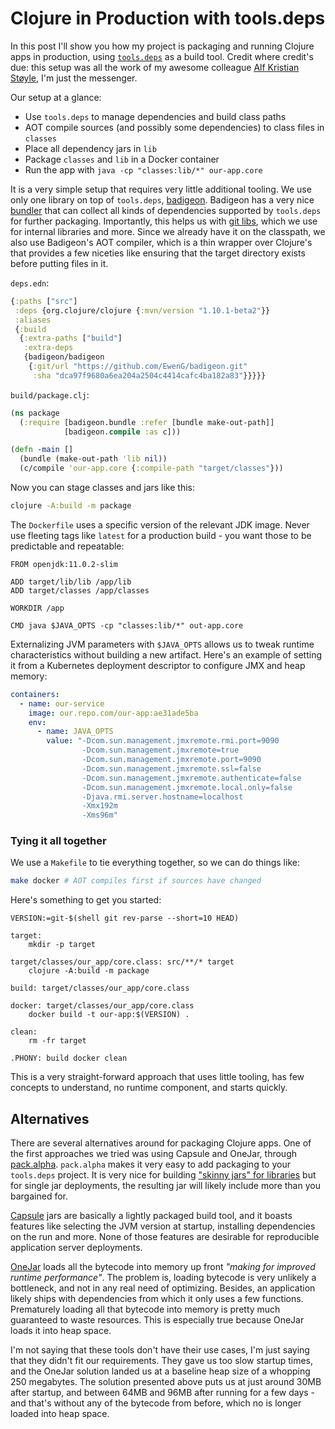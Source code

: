 # Clojure in Production with tools.deps

In this post I'll show you how my project is packaging and running Clojure apps
in production, using [`tools.deps`](https://github.com/clojure/tools.deps.alpha)
as a build tool. Credit where credit's due: this setup was all the work of my
awesome colleague [Alf Kristian Støyle](https://www.kodemaker.no/alf-kristian),
I'm just the messenger.

Our setup at a glance:

- Use `tools.deps` to manage dependencies and build class paths
- AOT compile sources (and possibly some dependencies) to class files in `classes`
- Place all dependency jars in `lib`
- Package `classes` and `lib` in a Docker container
- Run the app with `java -cp "classes:lib/*" our-app.core`

It is a very simple setup that requires very little additional tooling. We use
only one library on top of `tools.deps`,
[badigeon](https://github.com/EwenG/badigeon). Badigeon has a very nice
[bundler](https://github.com/EwenG/badigeon/blob/master/src/badigeon/bundle.clj#L140)
that can collect all kinds of dependencies supported by `tools.deps` for further
packaging. Importantly, this helps us with [git
libs](https://www.clojure.org/guides/deps_and_cli#_using_git_libraries), which
we use for internal libraries and more. Since we already have it on the
classpath, we also use Badigeon's AOT compiler, which is a thin wrapper over
Clojure's that provides a few niceties like ensuring that the target directory
exists before putting files in it.

`deps.edn`:

```clj
{:paths ["src"]
 :deps {org.clojure/clojure {:mvn/version "1.10.1-beta2"}}
 :aliases
 {:build
  {:extra-paths ["build"]
   :extra-deps
   {badigeon/badigeon
    {:git/url "https://github.com/EwenG/badigeon.git"
     :sha "dca97f9680a6ea204a2504c4414cafc4ba182a83"}}}}}
```

`build/package.clj`:

```clj
(ns package
  (:require [badigeon.bundle :refer [bundle make-out-path]]
            [badigeon.compile :as c]))

(defn -main []
  (bundle (make-out-path 'lib nil))
  (c/compile 'our-app.core {:compile-path "target/classes"}))
```

Now you can stage classes and jars like this:

```sh
clojure -A:build -m package
```

The `Dockerfile` uses a specific version of the relevant JDK image. Never use
fleeting tags like `latest` for a production build - you want those to be
predictable and repeatable:

```docker
FROM openjdk:11.0.2-slim

ADD target/lib/lib /app/lib
ADD target/classes /app/classes

WORKDIR /app

CMD java $JAVA_OPTS -cp "classes:lib/*" out-app.core
```

Externalizing JVM parameters with `$JAVA_OPTS` allows us to tweak runtime
characteristics without building a new artifact. Here's an example of setting it
from a Kubernetes deployment descriptor to configure JMX and heap memory:

```yaml
containers:
  - name: our-service
    image: our.repo.com/our-app:ae31ade5ba
    env:
      - name: JAVA_OPTS
        value: "-Dcom.sun.management.jmxremote.rmi.port=9090
                -Dcom.sun.management.jmxremote=true
                -Dcom.sun.management.jmxremote.port=9090
                -Dcom.sun.management.jmxremote.ssl=false
                -Dcom.sun.management.jmxremote.authenticate=false
                -Dcom.sun.management.jmxremote.local.only=false
                -Djava.rmi.server.hostname=localhost
                -Xmx192m
                -Xms96m"
```

### Tying it all together

We use a `Makefile` to tie everything together, so we can do things like:

```sh
make docker # AOT compiles first if sources have changed
```

Here's something to get you started:

```make
VERSION:=git-$(shell git rev-parse --short=10 HEAD)

target:
    mkdir -p target

target/classes/our_app/core.class: src/**/* target
    clojure -A:build -m package

build: target/classes/our_app/core.class

docker: target/classes/our_app/core.class
    docker build -t our-app:$(VERSION) .

clean:
    rm -fr target

.PHONY: build docker clean
```

This is a very straight-forward approach that uses little tooling, has few
concepts to understand, no runtime component, and starts quickly.

<a id="alternatives"></a>
## Alternatives

There are several alternatives around for packaging Clojure apps. One of the
first approaches we tried was using Capsule and OneJar, through
[pack.alpha](https://github.com/juxt/pack.alpha/). `pack.alpha` makes it very
easy to add packaging to your `tools.deps` project. It is very nice for building
["skinny jars" for libraries](/tools-deps-figwheel-main-devcards-emacs/) but for
single jar deployments, the resulting jar will likely include more than you
bargained for.

[Capsule](http://www.capsule.io) jars are basically a lightly packaged build
tool, and it boasts features like selecting the JVM version at startup,
installing dependencies on the run and more. None of those features are
desirable for reproducible application server deployments.

[OneJar](http://one-jar.sourceforge.net) loads all the bytecode into memory up
front _"making for improved runtime performance"_. The problem is, loading
bytecode is very unlikely a bottleneck, and not in any real need of optimizing.
Besides, an application likely ships with dependencies from which it only uses a
few functions. Prematurely loading all that bytecode into memory is pretty much
guaranteed to waste resources. This is especially true because OneJar loads it
into heap space.

I'm not saying that these tools don't have their use cases, I'm just saying that
they didn't fit our requirements. They gave us too slow startup times, and the
OneJar solution landed us at a baseline heap size of a whopping 250 megabytes.
The solution presented above puts us at just around 30MB after startup, and
between 64MB and 96MB after running for a few days - and that's without any of
the bytecode from before, which no is longer loaded into heap space.
